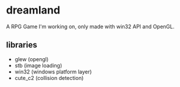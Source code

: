 # dreamland
A RPG Game I'm working on,
only made with win32 API and OpenGL.

## libraries
- glew (opengl)
- stb (image loading)
- win32 (windows platform layer)
- cute_c2 (collision detection)